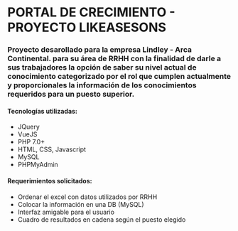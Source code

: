# PORTAL DE CRECIMIENTO - PROYECTO LIKEASESONS

### Proyecto desarollado para la empresa Lindley - Arca Continental. para su área de RRHH con la finalidad de darle a sus trabajadores la opción de saber su nivel actual de conocimiento categorizado por el rol que cumplen actualmente y proporcionales la información de los conocimientos requeridos para un puesto superior.

#### Tecnologías utilizadas:
* JQuery
* VueJS
* PHP 7.0+
* HTML, CSS, Javascript
* MySQL 
* PHPMyAdmin

#### Requerimientos solicitados:
+ Ordenar el excel con datos utilizados por RRHH
+ Colocar la información en una DB (MySQL)
+ Interfaz amigable para el usuario
+ Cuadro de resultados en cadena según el puesto elegido
